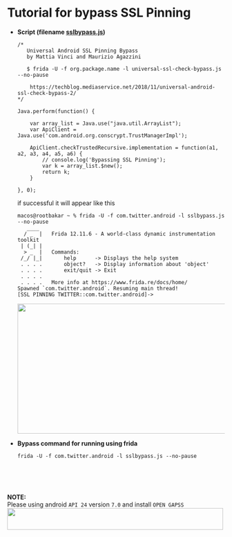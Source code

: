 # Tutorial for bypass SSL Pinning

* **Script (filename [sslbypass.js](https://github.com/rootbakar/Frida/blob/master/sslbypass.js))**

  ```
  /* 
     Universal Android SSL Pinning Bypass
     by Mattia Vinci and Maurizio Agazzini 

     $ frida -U -f org.package.name -l universal-ssl-check-bypass.js --no-pause

      https://techblog.mediaservice.net/2018/11/universal-android-ssl-check-bypass-2/
  */

  Java.perform(function() {

      var array_list = Java.use("java.util.ArrayList");
      var ApiClient = Java.use('com.android.org.conscrypt.TrustManagerImpl');

      ApiClient.checkTrustedRecursive.implementation = function(a1, a2, a3, a4, a5, a6) {
          // console.log('Bypassing SSL Pinning');
          var k = array_list.$new();
          return k;
      }

  }, 0);
  ```
  
  if successful it will appear like this
  
  ```
  macos@rootbakar ~ % frida -U -f com.twitter.android -l sslbypass.js --no-pause
     ____
    / _  |   Frida 12.11.6 - A world-class dynamic instrumentation toolkit
   | (_| |
    > _  |   Commands:
   /_/ |_|       help      -> Displays the help system
   . . . .       object?   -> Display information about 'object'
   . . . .       exit/quit -> Exit
   . . . .
   . . . .   More info at https://www.frida.re/docs/home/
  Spawned `com.twitter.android`. Resuming main thread!                    
  [SSL PINNING TWITTER::com.twitter.android]->  
  ```
  
  <img src="http://cdn-file.progress28.com/ssl-pinning.png" width="500px" height="300px" />    
      
  
* **Bypass command for running using frida**

  ```frida -U -f com.twitter.android -l sslbypass.js --no-pause```
  
<br><br><br>  
  
**NOTE:**<br>
Please using android `API 24` version `7.0` and install `OPEN GAPSS`<br>
<img src="http://cdn-file.progress28.com/genymotion.png" width="500px" height="50px" /> 
